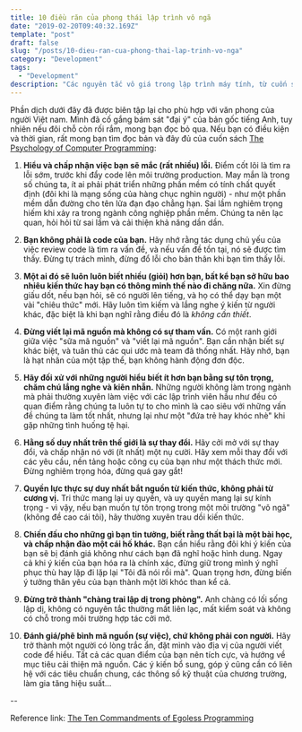 ```yaml
---
title: 10 điều răn của phong thái lập trình vô ngã
date: "2019-02-20T09:40:32.169Z"
template: "post"
draft: false
slug: "/posts/10-dieu-ran-cua-phong-thai-lap-trinh-vo-nga"
category: "Development"
tags:
  - "Development"
description: "Các nguyên tắc vô giá trong lập trình máy tính, từ cuốn sách Tâm lý học lập trình máy tính được viết lại năm 1971!"
---
```


Phần dịch dưới đây đã được biên tập lại cho phù hợp với văn phong của người Việt nam. Mình đã cố gắng bám sát "đại ý" của bản gốc tiếng Anh, tuy nhiên nếu đôi chỗ còn rối rắm, mong bạn đọc bỏ qua. Nếu bạn có điều kiện và thời gian, rất mong bạn tìm đọc bản và đây đủ của cuốn sách [The Psychology of Computer Programming](https://www.amazon.com/exec/obidos/ASIN/0932633420/codihorr-20):

1. **Hiểu và chấp nhận việc bạn sẽ mắc (rất nhiều) lỗi.** Điểm cốt lõi là tìm ra lỗi sớm, trước khi đẩy code lên môi trường production. May mắn là trong số chúng ta, ít ai phải phát triển những phần mềm có tính chất quyết định (đôi khi là mạng sống của hàng chục nghìn người) - như một phần mềm dẫn đường cho tên lửa đạn đạo chẳng hạn. Sai lầm nghiêm trọng hiếm khi xảy ra trong ngành công nghiệp phần mềm. Chúng ta nên lạc quan, hỏi hỏi từ sai lầm và cải thiện khả năng dần dần.

2. **Bạn không phải là code của bạn.** Hãy nhớ rằng tác dụng chủ yếu của việc review code là tìm ra vấn đề, và nếu vấn đề tồn tại, nó sẽ được tìm thấy. Đừng tự trách mình, đừng đổ lỗi cho bản thân khi bạn tìm thấy lỗi. 

3. **Một ai đó sẽ luôn luôn biết nhiều (giỏi) hơn bạn, bất kể bạn sở hữu bao nhiêu kiến thức hay bạn có thông minh thế nào đi chăng nữa.** Xin đừng giấu dốt, nếu bạn hỏi, sẽ có người lên tiếng, và họ có thể dạy bạn một vài "chiêu thức" mới. Hãy luôn tìm kiếm và lắng nghe ý kiến từ người khác, đặc biệt là khi bạn nghĩ rằng điều đó là *không cần thiết*.

4. **Đừng viết lại mã nguồn mà không có sự tham vấn.** Có một ranh giới giữa việc "sữa mã nguồn" và "viết lại mã nguồn". Bạn cần nhận biết sự khác biệt, và tuân thủ các qui ước mà team đã thống nhất. Hãy nhớ, bạn là hạt nhân của một tập thể, bạn không hành động đơn độc.

5. **Hãy đối xử với những người hiểu biết ít hơn bạn bằng sự tôn trọng, chăm chú lắng nghe và kiên nhẫn.** Những người không làm trong ngành mà phải thường xuyên làm việc với các lập trình viên hầu như đều có quan điểm rằng chúng ta luôn tự to cho mình là cao siêu với những vấn đề chúng ta làm tốt nhất, nhưng lại như một "đứa trẻ hay khóc nhè" khi gặp những tình huống tệ hại.

6. **Hằng số duy nhất trên thế giới là sự thay đổi.** Hãy cởi mở với sự thay đổi, và chấp nhận nó với (ít nhất) một nụ cười. Hãy xem mỗi thay đổi với các yêu cầu, nền tảng hoặc công cụ của bạn như một thách thức mới. Đừng nghiêm trọng hóa, đừng quá gay gắt!

7. **Quyền lực thực sự duy nhất bắt nguồn từ kiến thức, không phải từ cương vị.** Tri thức mang lại uy quyền, và uy quyền mang lại sự kính trọng - vì vậy, nếu bạn muốn tự tôn trọng trong một môi trường "vô ngã" (không đề cao cái tôi), hãy thường xuyên trau dồi kiến thức.

8. **Chiến đấu cho những gì bạn tin tưởng, biết rằng thất bại là một bài học, và chấp nhận đào một cái hố khác.** Bạn cần hiểu rằng đôi khi ý kiến của bạn sẽ bị đánh giá không như cách bạn đã nghĩ hoặc hình dung. Ngay cả khi ý kiến của bạn hóa ra là chính xác, đừng giữ trong mình ý nghĩ phục thù hay lặp đi lặp lại "Tôi đã nói rồi mà". Quan trọng hơn, đừng biến ý tưởng thân yêu của bạn thành một lời khóc than kể cả.

9. **Đừng trở thành "chàng trai lập dị trong phòng".** Anh chàng có lối sống lập dị, không có nguyên tắc thường mất liên lạc, mất kiểm soát và không có chỗ trong môi trường hợp tác cởi mở.

10. **Đánh giá/phê bình mã nguồn (sự việc), chứ không phải con người.** Hãy trở thành một người có lòng trắc ẩn, đặt mình vào địa vị của người viết code để hiểu. Tất cả các quan điểm của bạn nên tích cực, và hướng về mục tiêu cải thiện mã nguồn. Các ý kiến bổ sung, góp ý cũng cần có liên hệ với các tiêu chuẩn chung, các thông số kỹ thuật của chương trường, làm gia tăng hiệu suất...

--

Reference link: [The Ten Commandments of Egoless Programming](https://blog.codinghorror.com/the-ten-commandments-of-egoless-programming/)
